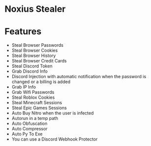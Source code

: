 # Noxius Stealer

# Features

-  Steal Browser Passwords
-  Steal Browser Cookies
-  Steal Browser History
-  Steal Browser Credit Cards
-  Steal Discord Token
-  Grab Discord Info
-  Discord Injection with automatic notification when the password is changed or a billing is added
-  Grab IP Info
-  Grab Wifi Passwords
-  Steal Roblox Cookies
-  Steal Minecraft Sessions
-  Steal Epic Games Sessions
-  Auto Buy Nitro when the user is infected
-  Autorun in a temp path
-  Auto Obfuscation
-  Auto Compressor
-  Auto Py To Exe
-  You can use a Discord Webhook Protector
